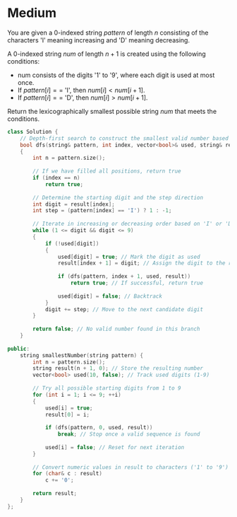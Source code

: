 # Medium

You are given a 0-indexed string $pattern$ of length $n$ consisting of the characters 'I' meaning increasing and 'D' meaning decreasing.

A 0-indexed string $num$ of length $n + 1$ is created using the following conditions:

- num consists of the digits '1' to '9', where each digit is used at most once.
- If $pattern[i] ==$ 'I', then $num[i] < num[i + 1]$.
- If $pattern[i] ==$ 'D', then $num[i] > num[i + 1]$.

Return the lexicographically smallest possible string $num$ that meets the conditions.

```cpp
class Solution {
    // Depth-first search to construct the smallest valid number based on pattern
    bool dfs(string& pattern, int index, vector<bool>& used, string& result) 
    {
        int n = pattern.size();
        
        // If we have filled all positions, return true
        if (index == n)
            return true;
        
        // Determine the starting digit and the step direction
        int digit = result[index];
        int step = (pattern[index] == 'I') ? 1 : -1;
        
        // Iterate in increasing or decreasing order based on 'I' or 'D'
        while (1 <= digit && digit <= 9) 
        {
            if (!used[digit]) 
            {
                used[digit] = true; // Mark the digit as used
                result[index + 1] = digit; // Assign the digit to the result
                
                if (dfs(pattern, index + 1, used, result))
                    return true; // If successful, return true
                
                used[digit] = false; // Backtrack
            }
            digit += step; // Move to the next candidate digit
        }
        
        return false; // No valid number found in this branch
    }
    
public:
    string smallestNumber(string pattern) {
        int n = pattern.size();
        string result(n + 1, 0); // Store the resulting number
        vector<bool> used(10, false); // Track used digits (1-9)
        
        // Try all possible starting digits from 1 to 9
        for (int i = 1; i <= 9; ++i) 
        {
            used[i] = true;
            result[0] = i;
            
            if (dfs(pattern, 0, used, result))
                break; // Stop once a valid sequence is found
            
            used[i] = false; // Reset for next iteration
        }
        
        // Convert numeric values in result to characters ('1' to '9')
        for (char& c : result)
            c += '0';
        
        return result;
    }
};
```
